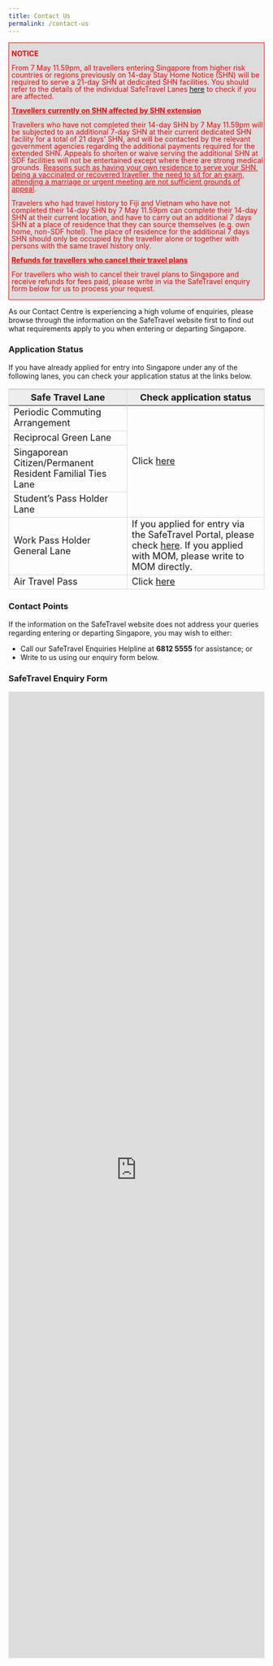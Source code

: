 ```yaml
---
title: Contact Us
permalink: /contact-us
---
```


<div style="padding-left: 5px; font-size:16px; line-height:1.0; color:red; background-color: #DCDCDC; border-style: solid; border-width: 1px;">
<p style="font-size:14px;"><b>NOTICE</b></p>
<p style="font-size:14px;">From 7 May 11.59pm, all travellers entering Singapore from higher risk countries or regions previously on 14-day Stay Home Notice (SHN) will be required to serve a 21-day SHN at dedicated SHN facilities. You should refer to the details of the individual SafeTravel Lanes <a href="/arriving/overview">here</a> to check if you are affected.</p>
<p style="font-size:14px;"><u><b>Travellers currently on SHN affected by SHN extension</b></u></p>
<p style="font-size:14px;">Travellers who have not completed their 14-day SHN by 7 May 11.59pm will be subjected to an additional 7-day SHN at their current dedicated SHN facility for a total of 21 days’ SHN, and will be contacted by the relevant government agencies regarding the additional payments required for the extended SHN. Appeals to shorten or waive serving the additional SHN at SDF facilities will not be entertained except where there are strong medical grounds. <u>Reasons such as having your own residence to serve your SHN, being a vaccinated or recovered traveller, the need to sit for an exam, attending a marriage or urgent meeting are not sufficient grounds of appeal</u>.</p>
<p style="font-size:14px;">Travelers who had travel history to Fiji and Vietnam who have not completed their 14-day SHN by 7 May 11.59pm can complete their 14-day SHN at their current location, and have to carry out an additional 7 days SHN at a place of residence that they can source themselves (e.g. own home, non-SDF hotel). The place of residence for the additional 7 days SHN should only be occupied by the traveller alone or together with persons with the same travel history only.</p>
<p style="font-size:14px;"><u><b>Refunds for travellers who cancel their travel plans</b></u></p>
<p style="font-size:14px;">For travellers who wish to cancel their travel plans to Singapore and receive refunds for fees paid, please write in via the SafeTravel enquiry form below for us to process your request.</p>
</div>

As our Contact Centre is experiencing a high volume of enquiries, please browse through the information on the SafeTravel website first to find out what requirements apply to you when entering or departing Singapore.

### Application Status

If you have already applied for entry into Singapore under any of the following lanes, you can check your application status at the links below.

<table>
<thead>
  <tr>
    <th style="font-size:18px; border-top:3px solid #D8D8D8; border-left:1px solid #D8D8D8; border-right:1px solid #D8D8D8; background-color:#EDEDED">Safe Travel Lane</th>
    <th style="font-size:18px; border-top:3px solid #D8D8D8; border-right:1px solid #D8D8D8; background-color:#EDEDED">Check application status</th>
  </tr>
</thead>
<tbody>
  <tr>
   <td style="font-size:18px; border-bottom:1px solid #D8D8D8; border-right:1px solid #D8D8D8;  border-left:1px solid #D8D8D8;">Periodic Commuting Arrangement</td>
   <td rowspan ="4" style="font-size:18px; border-bottom:1px solid #D8D8D8;  border-right:1px solid #D8D8D8; ">Click <a href="https://eservices.ica.gov.sg/STO">here</a>
     </td>
 </tr>
    <tr>
   <td style="font-size:18px; border-bottom:1px solid #D8D8D8; border-right:1px solid #D8D8D8;  border-left:1px solid #D8D8D8;">Reciprocal Green Lane</td>
 </tr>
      <tr>
   <td style="font-size:18px; border-bottom:1px solid #D8D8D8; border-right:1px solid #D8D8D8;  border-left:1px solid #D8D8D8;">Singaporean Citizen/Permanent Resident Familial Ties Lane</td>
 </tr>
  <tr>
  <td style="font-size:18px; border-bottom:1px solid #D8D8D8; border-right:1px solid #D8D8D8;  border-left:1px solid #D8D8D8;">Student’s Pass Holder Lane</td>
  </tr>
<tr>
   <td style="font-size:18px; border-bottom:1px solid #D8D8D8; border-right:1px solid #D8D8D8;  border-left:1px solid #D8D8D8;">Work Pass Holder General Lane</td>
   <td style="font-size:18px; border-bottom:1px solid #D8D8D8; border-right:1px solid #D8D8D8;  border-left:1px solid #D8D8D8;">If you applied for entry via the SafeTravel Portal, please check <a href="https://eservices.ica.gov.sg/STO">here</a>. If you applied with MOM, please write to MOM directly.</td>
 </tr>
   <tr>
     <td style="font-size:18px; border-bottom:1px solid #D8D8D8; border-right:1px solid #D8D8D8;  border-left:1px solid #D8D8D8;">Air Travel Pass</td>
   <td style="font-size:18px; border-bottom:1px solid #D8D8D8; border-right:1px solid #D8D8D8;  border-left:1px solid #D8D8D8;">Click <a href="https://go.gov.sg/atpsg">here</a></td>
 </tr>
  </tbody>
  </table>


### Contact Points

If the information on the SafeTravel website does not address your queries regarding entering or departing Singapore, you may wish to either:
- Call our SafeTravel Enquiries Helpline at **6812 5555** for assistance; or
- Write to us using our enquiry form <!--<a href="https://go.gov.sg/sto-enquiry" target="_blank">here</a>--> below.


### SafeTravel Enquiry Form

<iframe width="100%" height="1900" src="https://webform-sto.plexure.com.sg/" frameborder="0" allow="accelerometer; autoplay; clipboard-write; encrypted-media; gyroscope; picture-in-picture" allowfullscreen></iframe>



<!--<ol style="font-size:18px; list-style-type:disc;">
<li>Periodic Commuting Arrangement</li>
<li>Reciprocal Green Lane</li>
<li>Appeals to enter Singapore for essential travel for business or official purpose</li>
<li>SHN-related matters</li>
</ol>-->

<!--For the matters below, you can also enquire with the following contact points, if applicable: -->

<!--<table>
<thead>
  <tr>
    <th style="font-size:18px; border-top:3px solid #D8D8D8; border-left:1px solid #D8D8D8; border-right:1px solid #D8D8D8; background-color:#EDEDED">Nature of Enquiries</th>
    <th style="font-size:18px; border-top:3px solid #D8D8D8; border-right:1px solid #D8D8D8; background-color:#EDEDED">Online contact</th>
       <th style="font-size:18px; border-top:3px solid #D8D8D8; border-right:1px solid #D8D8D8; background-color:#EDEDED">Phone Number</th>
       <th style="font-size:18px; border-top:3px solid #D8D8D8; border-right:1px solid #D8D8D8; background-color:#EDEDED">Agency</th>
  </tr>
</thead>
<tbody>
   <tr>
   <td style="font-size:18px; border-bottom:1px solid #D8D8D8; border-right:1px solid #D8D8D8;  border-left:1px solid #D8D8D8;">General Immigration Requirements</td>
   <td style="font-size:18px; border-bottom:1px solid #D8D8D8;  border-right:1px solid #D8D8D8; ">Email to: <a href="mailto:ICA_SHNQ@ica.gov.sg"> ICA_SHNQ@ica.gov.sg  </a>
     </td>
      <td style="font-size:18px; border-bottom:1px solid #D8D8D8; border-right:1px solid #D8D8D8;  border-left:1px solid #D8D8D8;">6391 6100</td>
      <td style="font-size:18px; border-bottom:1px solid #D8D8D8; border-right:1px solid #D8D8D8;  border-left:1px solid #D8D8D8;">ICA</td>
 </tr>
   <tr>
   <td style="font-size:18px; border-bottom:1px solid #D8D8D8; border-right:1px solid #D8D8D8;  border-left:1px solid #D8D8D8; word-wrap: break-word;">Work Pass Holders and IPA holders travelling to Singapore under the Work Pass Holder General Lane</td>
   <td style="font-size:18px; border-bottom:1px solid #D8D8D8;  border-right:1px solid #D8D8D8; ">Click <a href="https://service2.mom.gov.sg/efeedback/Forms/eFeedback.aspx">here</a> for Feedback/Enquiry Form
     </td>
      <td style="font-size:18px; border-bottom:1px solid #D8D8D8; border-right:1px solid #D8D8D8;  border-left:1px solid #D8D8D8;">6438 5122</td>
      <td style="font-size:18px; border-bottom:1px solid #D8D8D8; border-right:1px solid #D8D8D8;  border-left:1px solid #D8D8D8;">MOM</td>
 </tr>
    <tr>
   <td style="font-size:18px; border-bottom:1px solid #D8D8D8; border-right:1px solid #D8D8D8;  border-left:1px solid #D8D8D8;">Periodic Commuting Arrangement and Reciprocal Green Lane issues </td>
   <td style="font-size:18px; border-bottom:1px solid #D8D8D8;  border-right:1px solid #D8D8D8; ">Email to: <a href="mailto:COVID_SafeTravelEnquiries@mti.gov.sg "> COVID_SafeTravelEnquiries@mti.gov.sg  </a>
     </td>
      <td style="font-size:18px; border-bottom:1px solid #D8D8D8; border-right:1px solid #D8D8D8;  border-left:1px solid #D8D8D8;">-</td>
      <td style="font-size:18px; border-bottom:1px solid #D8D8D8; border-right:1px solid #D8D8D8;  border-left:1px solid #D8D8D8;">MTI</td>
 </tr>
    <tr>
   <td style="font-size:18px; border-bottom:1px solid #D8D8D8; border-right:1px solid #D8D8D8;  border-left:1px solid #D8D8D8;">Appeals to enter Singapore for essential business not covered by existing Safe Travel Lanes</td>
   <td style="font-size:18px; border-bottom:1px solid #D8D8D8;  border-right:1px solid #D8D8D8; ">Email to: <a href="mailto:COVID_SafeTravelAppeals@mti.gov.sg"> COVID_SafeTravelAppeals@mti.gov.sg   </a>
     </td>
      <td style="font-size:18px; border-bottom:1px solid #D8D8D8; border-right:1px solid #D8D8D8;  border-left:1px solid #D8D8D8;">-</td>
      <td style="font-size:18px; border-bottom:1px solid #D8D8D8; border-right:1px solid #D8D8D8;  border-left:1px solid #D8D8D8;">MTI</td>
 </tr>
  <tr>
   <td style="font-size:18px; border-bottom:1px solid #D8D8D8; border-right:1px solid #D8D8D8;  border-left:1px solid #D8D8D8;">Air Travel Pass</td>
   <td style="font-size:18px; border-bottom:1px solid #D8D8D8;  border-right:1px solid #D8D8D8; ">Email to: <a href="mailto:COVID_ATP_Enquiries@caas.gov.sg"> COVID_ATP_Enquiries@caas.gov.sg</a>
     </td>
      <td style="font-size:18px; border-bottom:1px solid #D8D8D8; border-right:1px solid #D8D8D8;  border-left:1px solid #D8D8D8;">-</td>
      <td style="font-size:18px; border-bottom:1px solid #D8D8D8; border-right:1px solid #D8D8D8;  border-left:1px solid #D8D8D8;">CAAS</td>
 </tr>
    <tr>
   <td style="font-size:18px; border-bottom:1px solid #D8D8D8; border-right:1px solid #D8D8D8;  border-left:1px solid #D8D8D8;">General enquiries on COVID-19 health control measures (e.g. SHN, PDT) while in Singapore</td>
   <td style="font-size:18px; border-bottom:1px solid #D8D8D8;  border-right:1px solid #D8D8D8; ">-
     </td>
      <td style="font-size:18px; border-bottom:1px solid #D8D8D8; border-right:1px solid #D8D8D8;  border-left:1px solid #D8D8D8;">1800 333 9999</td>
      <td style="font-size:18px; border-bottom:1px solid #D8D8D8; border-right:1px solid #D8D8D8;  border-left:1px solid #D8D8D8;">MOH Emergency Line</td>
 </tr>
  </tbody>
  </table>-->

